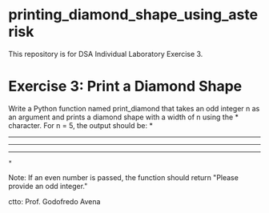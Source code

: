 # printing_diamond_shape_using_asterisk
This repository is for DSA Individual Laboratory Exercise 3.

# Exercise 3: Print a Diamond Shape
Write a Python function named print_diamond that takes an odd integer n as an argument and prints a diamond shape with a width of n using the * character.
For n = 5, the output should be:
    *
  ***
*****
  ***
    *
Note: If an even number is passed, the function should return "Please provide an odd integer."

ctto: Prof. Godofredo Avena
